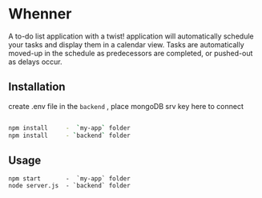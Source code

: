 
# Whenner

A to-do list application with a twist! application will automatically schedule your tasks and display them in a calendar view. Tasks are automatically moved-up in the schedule as predecessors are completed, or pushed-out as delays occur.

## Installation

create .env file in the `backend` , place mongoDB srv key here to connect

```bash

npm install     -  `my-app` folder
npm install     - `backend` folder 
```
## Usage

```
npm start       -  `my-app` folder
node server.js  - `backend` folder


```
